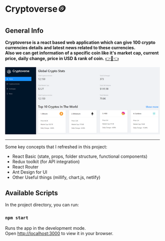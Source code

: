 # Cryptoverse🪙

## General Info
**Cryptoverse is a react based web application which can give 100 crypto currencies details and latest news related to these currencies.<br>
Also we can get information of a specific coin like it's market cap, current price, daily change, price in USD & rank of coin.** 
<a href="https://cryptoverse-37.netlify.app//" target="_blank" >👉🎯👈</a>

![](./screencast/overview.png)
***

Some key concepts that I refreshed in this project:
* React Basic (state, props, folder structure, functional components)
* Redux toolkit (for API integration)
* React Router
* Ant Design for UI
* Other Useful things (millify, chart.js, netlify)

## Available Scripts

In the project directory, you can run:

### `npm start`

Runs the app in the development mode.\
Open [http://localhost:3000](http://localhost:3000) to view it in your browser.

